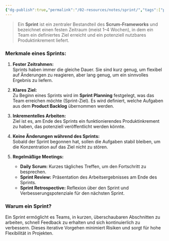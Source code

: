 ```yaml
---
{"dg-publish":true,"permalink":"/02-resources/notes/sprint/","tags":["projektmanagement/vorgehensmodell/agile"],"noteIcon":"","updated":"2024-11-15T13:53:44.426+01:00"}
---
```


>Ein **Sprint** ist ein zentraler Bestandteil des **Scrum-Frameworks** und bezeichnet einen festen Zeitraum (meist 1–4 Wochen), in dem ein Team ein definiertes Ziel erreicht und ein potenziell nutzbares Produktinkrement liefert. 

### Merkmale eines Sprints:
1. **Fester Zeitrahmen:**  
   Sprints haben immer die gleiche Dauer. Sie sind kurz genug, um flexibel auf Änderungen zu reagieren, aber lang genug, um ein sinnvolles Ergebnis zu liefern.
   
2. **Klares Ziel:**  
   Zu Beginn eines Sprints wird im **Sprint Planning** festgelegt, was das Team erreichen möchte (Sprint-Ziel). Es wird definiert, welche Aufgaben aus dem **Product Backlog** übernommen werden.

3. **Inkrementelles Arbeiten:**  
   Ziel ist es, am Ende des Sprints ein funktionierendes Produktinkrement zu haben, das potenziell veröffentlicht werden könnte.

4. **Keine Änderungen während des Sprints:**  
   Sobald der Sprint begonnen hat, sollen die Aufgaben stabil bleiben, um die Konzentration auf das Ziel nicht zu stören.

5. **Regelmäßige Meetings:**  
   - **Daily Scrum:** Kurzes tägliches Treffen, um den Fortschritt zu besprechen.
   - **Sprint Review:** Präsentation des Arbeitsergebnisses am Ende des Sprints.
   - **Sprint Retrospective:** Reflexion über den Sprint und Verbesserungspotenziale für den nächsten Sprint.

### Warum ein Sprint?
Ein Sprint ermöglicht es Teams, in kurzen, überschaubaren Abschnitten zu arbeiten, schnell Feedback zu erhalten und sich kontinuierlich zu verbessern. Dieses iterative Vorgehen minimiert Risiken und sorgt für hohe Flexibilität in Projekten.